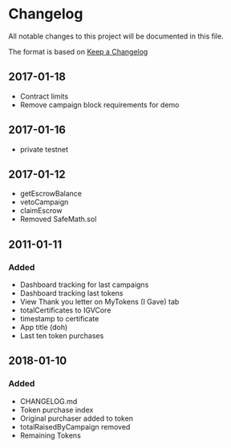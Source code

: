 # Changelog
All notable changes to this project will be documented in this file.

The format is based on [Keep a Changelog](http://keepachangelog.com/en/1.0.0/)

## 2017-01-18
- Contract limits
- Remove campaign block requirements for demo

## 2017-01-16
- private testnet

## 2017-01-12
- getEscrowBalance
- vetoCampaign
- claimEscrow
- Removed SafeMath.sol

## 2011-01-11
### Added
- Dashboard tracking for last campaigns
- Dashboard tracking last tokens
- View Thank you letter on MyTokens (I Gave) tab
- totalCertificates to IGVCore
- timestamp to certificate
- App title (doh)
- Last ten token purchases

## 2018-01-10

### Added
- CHANGELOG.md
- Token purchase index
- Original purchaser added to token
- totalRaisedByCampaign removed
- Remaining Tokens
